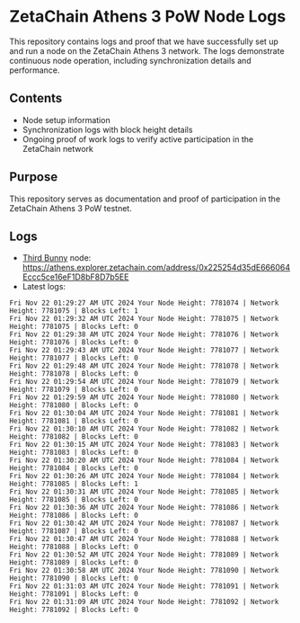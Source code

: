 # ZetaChain Athens 3 PoW Node Logs
This repository contains logs and proof that we have successfully set up and run a node on the ZetaChain Athens 3 network. The logs demonstrate continuous node operation, including synchronization details and performance.

## Contents
- Node setup information
- Synchronization logs with block height details
- Ongoing proof of work logs to verify active participation in the ZetaChain network

## Purpose
This repository serves as documentation and proof of participation in the ZetaChain Athens 3 PoW testnet.

## Logs

- [Third Bunny](https://thirdbunny.xyz/) node: https://athens.explorer.zetachain.com/address/0x225254d35dE666064Eccc5ce16eF1D8bF8D7b5EE
- Latest logs:
```
Fri Nov 22 01:29:27 AM UTC 2024 Your Node Height: 7781074 | Network Height: 7781075 | Blocks Left: 1
Fri Nov 22 01:29:32 AM UTC 2024 Your Node Height: 7781075 | Network Height: 7781075 | Blocks Left: 0
Fri Nov 22 01:29:38 AM UTC 2024 Your Node Height: 7781076 | Network Height: 7781076 | Blocks Left: 0
Fri Nov 22 01:29:43 AM UTC 2024 Your Node Height: 7781077 | Network Height: 7781077 | Blocks Left: 0
Fri Nov 22 01:29:48 AM UTC 2024 Your Node Height: 7781078 | Network Height: 7781078 | Blocks Left: 0
Fri Nov 22 01:29:54 AM UTC 2024 Your Node Height: 7781079 | Network Height: 7781079 | Blocks Left: 0
Fri Nov 22 01:29:59 AM UTC 2024 Your Node Height: 7781080 | Network Height: 7781080 | Blocks Left: 0
Fri Nov 22 01:30:04 AM UTC 2024 Your Node Height: 7781081 | Network Height: 7781081 | Blocks Left: 0
Fri Nov 22 01:30:10 AM UTC 2024 Your Node Height: 7781082 | Network Height: 7781082 | Blocks Left: 0
Fri Nov 22 01:30:15 AM UTC 2024 Your Node Height: 7781083 | Network Height: 7781083 | Blocks Left: 0
Fri Nov 22 01:30:20 AM UTC 2024 Your Node Height: 7781084 | Network Height: 7781084 | Blocks Left: 0
Fri Nov 22 01:30:26 AM UTC 2024 Your Node Height: 7781084 | Network Height: 7781085 | Blocks Left: 1
Fri Nov 22 01:30:31 AM UTC 2024 Your Node Height: 7781085 | Network Height: 7781085 | Blocks Left: 0
Fri Nov 22 01:30:36 AM UTC 2024 Your Node Height: 7781086 | Network Height: 7781086 | Blocks Left: 0
Fri Nov 22 01:30:42 AM UTC 2024 Your Node Height: 7781087 | Network Height: 7781087 | Blocks Left: 0
Fri Nov 22 01:30:47 AM UTC 2024 Your Node Height: 7781088 | Network Height: 7781088 | Blocks Left: 0
Fri Nov 22 01:30:52 AM UTC 2024 Your Node Height: 7781089 | Network Height: 7781089 | Blocks Left: 0
Fri Nov 22 01:30:58 AM UTC 2024 Your Node Height: 7781090 | Network Height: 7781090 | Blocks Left: 0
Fri Nov 22 01:31:03 AM UTC 2024 Your Node Height: 7781091 | Network Height: 7781091 | Blocks Left: 0
Fri Nov 22 01:31:09 AM UTC 2024 Your Node Height: 7781092 | Network Height: 7781092 | Blocks Left: 0
```
